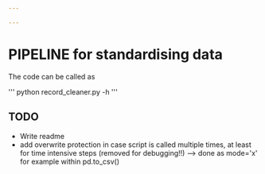 ```yaml
---

---
```


# PIPELINE for standardising data



The code can be called as

'''
python record_cleaner.py -h
'''



## TODO

* Write readme
* add overwrite protection in case script is called multiple times, at least for time intensive steps (removed for debugging!!) --> done as mode='x' for example within pd.to_csv()
